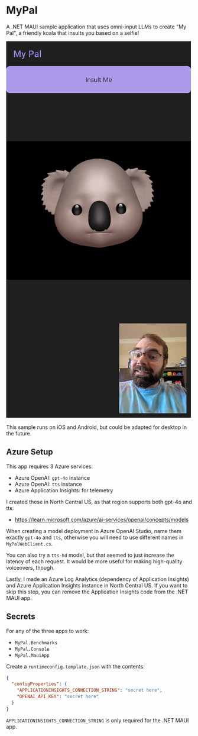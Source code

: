 # MyPal

A .NET MAUI sample application that uses omni-input LLMs to create "My
Pal", a friendly koala that insults you based on a selfie!

![Screenshot of MyPal application](assets/screenshot.png)

This sample runs on iOS and Android, but could be adapted for desktop
in the future.

## Azure Setup

This app requires 3 Azure services:

* Azure OpenAI: `gpt-4o` instance
* Azure OpenAI: `tts` instance
* Azure Application Insights: for telemetry

I created these in North Central US, as that region supports both gpt-4o and tts:

* https://learn.microsoft.com/azure/ai-services/openai/concepts/models

When creating a model deployment in Azure OpenAI Studio, name them
exactly `gpt-4o` and `tts`, otherwise you will need to use different
names in `MyPalWebClient.cs`.

You can also try a `tts-hd` model, but that seemed to just increase
the latency of each request. It would be more useful for making
high-quality voiceovers, though.

Lastly, I made an Azure Log Analytics (dependency of Application
Insights) and Azure Application Insights instance in North Central US.
If you want to skip this step, you can remove the Application Insights
code from the .NET MAUI app.

## Secrets

For any of the three apps to work:

* `MyPal.Benchmarks`
* `MyPal.Console`
* `MyPal.MauiApp`

Create a `runtimeconfig.template.json` with the contents:

```json
{
  "configProperties": {
    "APPLICATIONINSIGHTS_CONNECTION_STRING": "secret here",
    "OPENAI_API_KEY": "secret here"
  }
}
```

`APPLICATIONINSIGHTS_CONNECTION_STRING` is only required for the .NET MAUI app.
